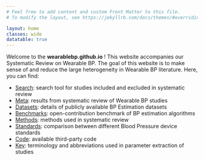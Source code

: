 ```yaml
---
# Feel free to add content and custom Front Matter to this file.
# To modify the layout, see https://jekyllrb.com/docs/themes/#overriding-theme-defaults

layout: home
classes: wide
datatable: true
---
```


Welcome to the <b>wearablebp.github.io</b> ! This website accompanies our Systematic Review on Wearable BP. The goal of this website is to make sense of and reduce the large heterogeneity in Wearable BP literature. Here, you can find:

<ul>
	<li> <a href="{{site.baseurl}}/search/">Search</a>: search tool for studies included and excluded in systematic review </li>
	<li> <a href="{{site.baseurl}}/meta/">Meta</a>: results from systematic review of Wearable BP studies </li>
	<li> <a href="{{site.baseurl}}/datasets/">Datasets</a>: details of publicly available BP Estimation datasets </li>
	<li> <a href="{{site.baseurl}}/benchmarks/">Benchmarks</a>: open-contribution benchmark of BP estimation algorithms </li>
	<li> <a href="{{site.baseurl}}/methods/">Methods</a>: methods used in systematic review </li>
	<li> <a href="{{site.baseurl}}/standards/">Standards</a>: comparison between different Blood Pressure device standards </li>
	<li> <a href="{{site.baseurl}}/code/">Code</a>: available third-party code </li>
	<li> <a href="{{site.baseurl}}/key/">Key</a>: terminology and abbreviations used in parameter extraction of studies </li>
</ul>